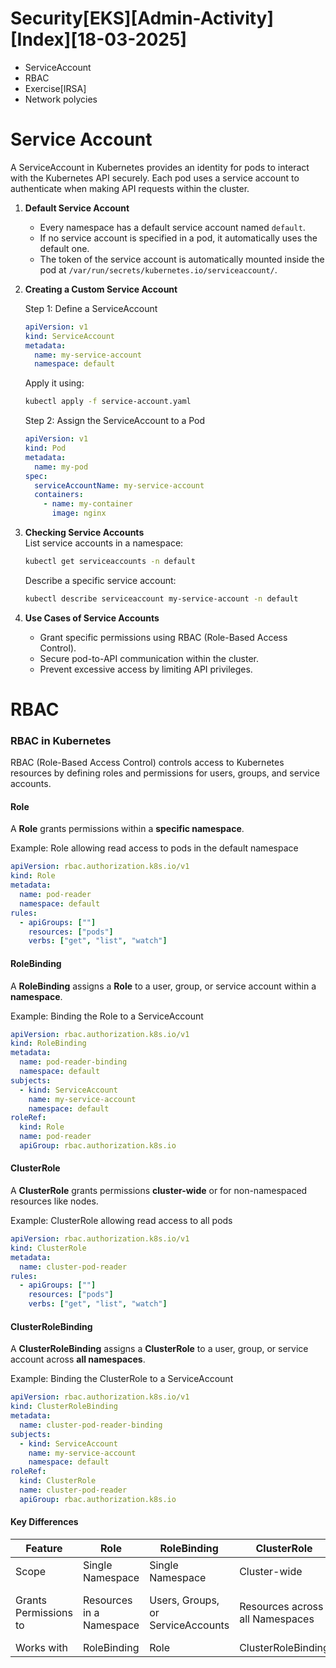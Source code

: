 # Security[EKS][Admin-Activity][Index][18-03-2025]
- ServiceAccount
- RBAC
- Exercise[IRSA]
- Network polycies

# Service Account  
A ServiceAccount in Kubernetes provides an identity for pods to interact with the Kubernetes API securely. Each pod uses a service account to authenticate when making API requests within the cluster.  

1. **Default Service Account**  
   - Every namespace has a default service account named `default`.  
   - If no service account is specified in a pod, it automatically uses the default one.  
   - The token of the service account is automatically mounted inside the pod at `/var/run/secrets/kubernetes.io/serviceaccount/`.  

2. **Creating a Custom Service Account**  

   Step 1: Define a ServiceAccount  
   ```yaml
   apiVersion: v1
   kind: ServiceAccount
   metadata:
     name: my-service-account
     namespace: default
   ```  
   Apply it using:  
   ```sh
   kubectl apply -f service-account.yaml
   ```  

   Step 2: Assign the ServiceAccount to a Pod  
   ```yaml
   apiVersion: v1
   kind: Pod
   metadata:
     name: my-pod
   spec:
     serviceAccountName: my-service-account
     containers:
       - name: my-container
         image: nginx
   ```  

3. **Checking Service Accounts**  
   List service accounts in a namespace:  
   ```sh
   kubectl get serviceaccounts -n default
   ```  
   Describe a specific service account:  
   ```sh
   kubectl describe serviceaccount my-service-account -n default
   ```  

4. **Use Cases of Service Accounts**  
   - Grant specific permissions using RBAC (Role-Based Access Control).  
   - Secure pod-to-API communication within the cluster.  
   - Prevent excessive access by limiting API privileges.  

# RBAC
### RBAC in Kubernetes  

RBAC (Role-Based Access Control) controls access to Kubernetes resources by defining roles and permissions for users, groups, and service accounts.  

#### Role  
A **Role** grants permissions within a **specific namespace**.  

Example: Role allowing read access to pods in the default namespace  
```yaml
apiVersion: rbac.authorization.k8s.io/v1
kind: Role
metadata:
  name: pod-reader
  namespace: default
rules:
  - apiGroups: [""]
    resources: ["pods"]
    verbs: ["get", "list", "watch"]
```

#### RoleBinding  
A **RoleBinding** assigns a **Role** to a user, group, or service account within a **namespace**.  

Example: Binding the Role to a ServiceAccount  
```yaml
apiVersion: rbac.authorization.k8s.io/v1
kind: RoleBinding
metadata:
  name: pod-reader-binding
  namespace: default
subjects:
  - kind: ServiceAccount
    name: my-service-account
    namespace: default
roleRef:
  kind: Role
  name: pod-reader
  apiGroup: rbac.authorization.k8s.io
```

#### ClusterRole  
A **ClusterRole** grants permissions **cluster-wide** or for non-namespaced resources like nodes.  

Example: ClusterRole allowing read access to all pods  
```yaml
apiVersion: rbac.authorization.k8s.io/v1
kind: ClusterRole
metadata:
  name: cluster-pod-reader
rules:
  - apiGroups: [""]
    resources: ["pods"]
    verbs: ["get", "list", "watch"]
```

#### ClusterRoleBinding  
A **ClusterRoleBinding** assigns a **ClusterRole** to a user, group, or service account across **all namespaces**.  

Example: Binding the ClusterRole to a ServiceAccount  
```yaml
apiVersion: rbac.authorization.k8s.io/v1
kind: ClusterRoleBinding
metadata:
  name: cluster-pod-reader-binding
subjects:
  - kind: ServiceAccount
    name: my-service-account
    namespace: default
roleRef:
  kind: ClusterRole
  name: cluster-pod-reader
  apiGroup: rbac.authorization.k8s.io
```

#### Key Differences  

| Feature | Role | RoleBinding | ClusterRole | ClusterRoleBinding |
|---------|------|------------|-------------|--------------------|
| Scope | Single Namespace | Single Namespace | Cluster-wide | Cluster-wide |
| Grants Permissions to | Resources in a Namespace | Users, Groups, or ServiceAccounts | Resources across all Namespaces | Users, Groups, or ServiceAccounts across all Namespaces |
| Works with | RoleBinding | Role | ClusterRoleBinding | ClusterRole |
